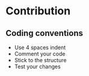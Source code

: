 # Contribution

## Coding conventions
- Use 4 spaces indent
- Comment your code
- Stick to the structure
- Test your changes